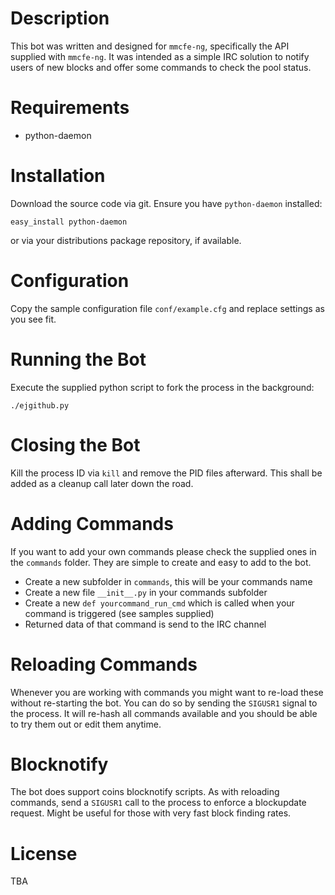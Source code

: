 Description
===========

This bot was written and designed for `mmcfe-ng`, specifically the API
supplied with `mmcfe-ng`. It was intended as a simple IRC solution to
notify users of new blocks and offer some commands to check the pool
status.

Requirements
============

* python-daemon

Installation
============

Download the source code via git. Ensure you have `python-daemon`
installed:

```
easy_install python-daemon
```

or via your distributions package repository, if available.

Configuration
=============

Copy the sample configuration file `conf/example.cfg` and replace settings as you see fit.

Running the Bot
===============

Execute the supplied python script to fork the process in the
background:

`./ejgithub.py`

Closing the Bot
===============

Kill the process ID via `kill` and remove the PID files afterward. This
shall be added as a cleanup call later down the road.

Adding Commands
===============

If you want to add your own commands please check the supplied ones
in the `commands` folder. They are simple to create and easy to add to
the bot.

* Create a new subfolder in `commands`, this will be your commands name
* Create a new file `__init__.py` in your commands subfolder
* Create a new `def yourcommand_run_cmd` which is called when your
  command is triggered (see samples supplied)
* Returned data of that command is send to the IRC channel

Reloading Commands
==================

Whenever you are working with commands you might want to re-load these
without re-starting the bot. You can do so by sending the `SIGUSR1`
signal to the process. It will re-hash all commands available and you
should be able to try them out or edit them anytime.

Blocknotify
===========

The bot does support coins blocknotify scripts. As with reloading
commands, send a `SIGUSR1` call to the process to enforce a blockupdate
request. Might be useful for those with very fast block finding rates.

License
=======

TBA
